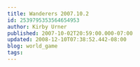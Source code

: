 ```yaml
---
title: Wanderers 2007.10.2
id: 2539795353564654953
author: Kirby Urner
published: 2007-10-02T20:59:00.000-07:00
updated: 2008-12-10T07:38:52.442-08:00
blog: world_game
tags: 
---
```


